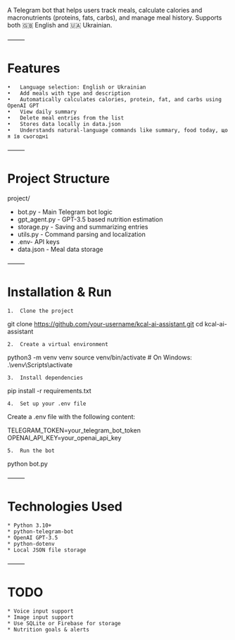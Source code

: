A Telegram bot that helps users track meals, calculate calories and macronutrients (proteins, fats, carbs), and manage meal history. Supports both 🇬🇧 English and 🇺🇦 Ukrainian.

⸻

# Features
	•	Language selection: English or Ukrainian
	•	Add meals with type and description
	•	Automatically calculates calories, protein, fat, and carbs using OpenAI GPT
	•	View daily summary
	•	Delete meal entries from the list
	•	Stores data locally in data.json
	•	Understands natural-language commands like summary, food today, що я їв сьогодні

⸻

# Project Structure

project/
* bot.py -               Main Telegram bot logic
* gpt_agent.py -         GPT-3.5 based nutrition estimation
* storage.py -           Saving and summarizing entries
* utils.py -             Command parsing and localization
* .env-                  API keys
* data.json -            Meal data storage


⸻

# Installation & Run

	1.	Clone the project

git clone https://github.com/your-username/kcal-ai-assistant.git
cd kcal-ai-assistant

	2.	Create a virtual environment

python3 -m venv venv
source venv/bin/activate  # On Windows: .\venv\Scripts\activate

	3.	Install dependencies

pip install -r requirements.txt

	4.	Set up your .env file

Create a .env file with the following content:

TELEGRAM_TOKEN=your_telegram_bot_token
OPENAI_API_KEY=your_openai_api_key

	5.	Run the bot

python bot.py


⸻

# Technologies Used
	* Python 3.10+
	* python-telegram-bot
	* OpenAI GPT-3.5
	* python-dotenv
	* Local JSON file storage

⸻


# TODO
	* Voice input support
 	* Image input support
	* Use SQLite or Firebase for storage
	* Nutrition goals & alerts

